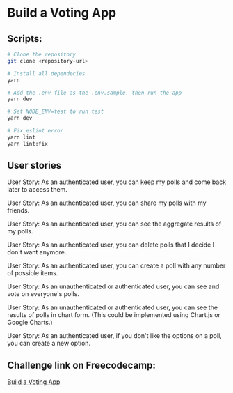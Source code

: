 # Build a Voting App

## Scripts:

```bash
# Clone the repository
git clone <repository-url>

# Install all dependecies
yarn

# Add the .env file as the .env.sample, then run the app
yarn dev

# Set NODE_ENV=test to run test
yarn dev

# Fix eslint error
yarn lint
yarn lint:fix
```

## User stories

User Story: As an authenticated user, you can keep my polls and come back later to access them.

User Story: As an authenticated user, you can share my polls with my friends.

User Story: As an authenticated user, you can see the aggregate results of my polls.

User Story: As an authenticated user, you can delete polls that I decide I don't want anymore.

User Story: As an authenticated user, you can create a poll with any number of possible items.

User Story: As an unauthenticated or authenticated user, you can see and vote on everyone's polls.

User Story: As an unauthenticated or authenticated user, you can see the results of polls in chart form. (This could be implemented using Chart.js or Google Charts.)

User Story: As an authenticated user, if you don't like the options on a poll, you can create a new option.

## Challenge link on Freecodecamp:

[Build a Voting App](https://www.freecodecamp.org/learn/coding-interview-prep/take-home-projects/build-a-voting-app)
